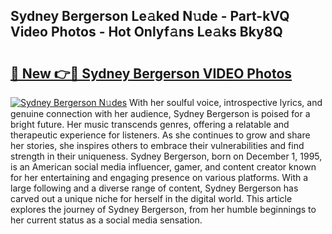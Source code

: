 ## Sydney Bergerson Le𝚊ked N𝚞de - Part-kVQ Video Photos - Hot Onlyf𝚊ns Le𝚊ks Bky8Q

# <h2><a href="http://ab65108.deff.icu/?id=Sydney+Bergerson">🔗 New 👉🔴 Sydney Bergerson VIDEO Photos</a></h2>

[![Sydney Bergerson N𝚞des](https://i.imgur.com/rIISA9y.gif)](http://ab65108.deff.icu/?id=Sydney+Bergerson)
With her soulful voice, introspective lyrics, and genuine connection with her audience, Sydney Bergerson is poised for a bright future. Her music transcends genres, offering a relatable and therapeutic experience for listeners. As she continues to grow and share her stories, she inspires others to embrace their vulnerabilities and find strength in their uniqueness. Sydney Bergerson, born on December 1, 1995, is an American social media influencer, gamer, and content creator known for her entertaining and engaging presence on various platforms. With a large following and a diverse range of content, Sydney Bergerson has carved out a unique niche for herself in the digital world. This article explores the journey of Sydney Bergerson, from her humble beginnings to her current status as a social media sensation.
